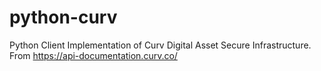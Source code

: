 # python-curv
Python Client Implementation of Curv Digital Asset Secure Infrastructure. From https://api-documentation.curv.co/
